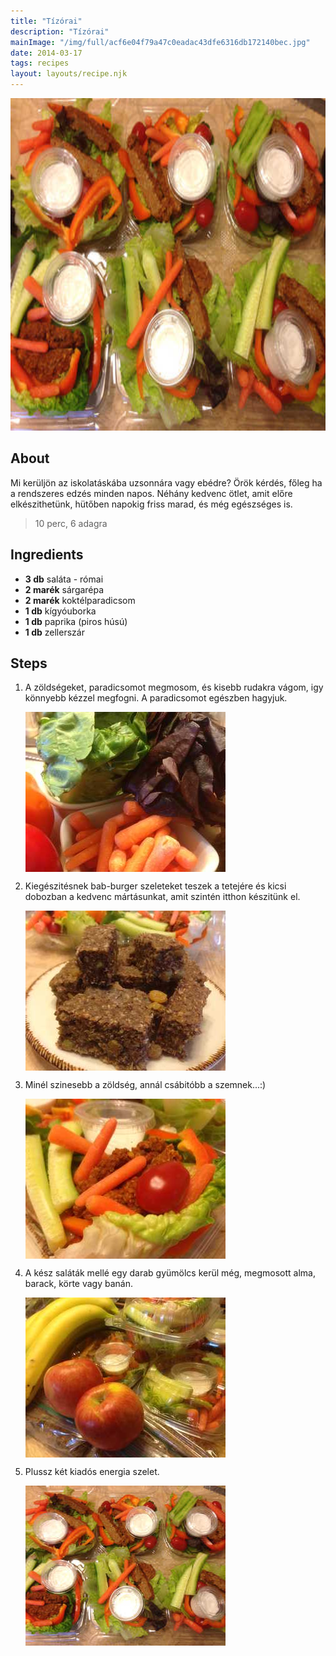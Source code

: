 ```yaml
---
title: "Tízórai"
description: "Tízórai"
mainImage: "/img/full/acf6e04f79a47c0eadac43dfe6316db172140bec.jpg"
date: 2014-03-17
tags: recipes
layout: layouts/recipe.njk
---
```

                            
<p align="center"><a href="https://cookpad.com/hu/receptek/1924040-tizorai" rel="Recipe source page"><img width="751" height="532" src="/img/full/acf6e04f79a47c0eadac43dfe6316db172140bec.jpg"/></a></p>

## About
<p class="mb-sm">Mi kerüljön az iskolatáskába uzsonnára vagy ebédre? Örök kérdés, főleg ha a rendszeres edzés minden napos. Néhány kedvenc ötlet, amit előre elkészithetünk, hütőben napokig friss marad, és még egészséges is.</p>

> 10 perc, 6 adagra 

## Ingredients
* **3 db** saláta - római
* **2 marék** sárgarépa
* **2 marék** koktélparadicsom
* **1 db** kígyóuborka
* **1 db** paprika (piros húsú)
* **1 db** zellerszár

## Steps

1. A zöldségeket, paradicsomot megmosom, és kisebb rudakra vágom, igy könnyebb kézzel megfogni. A paradicsomot egészben hagyjuk.
 
    <p><img width="320" height="256" align="left" src="/img/full/a4c8a4156da102744d38db85560d01e7c3094742.jpg"/></p><div style="clear: both"/>

2. Kiegészitésnek bab-burger szeleteket teszek a tetejére és kicsi dobozban a kedvenc mártásunkat, amit szintén itthon készitünk el.
 
    <p><img width="320" height="256" align="left" src="/img/full/d8123fbfb59b1f707a1abcfc2075a3ff120791d8.jpg"/></p><div style="clear: both"/>

3. Minél szinesebb a zöldség, annál csábitóbb a szemnek...:)
 
    <p><img width="320" height="256" align="left" src="/img/full/daae7dc4bbb463730717e754160536dce4f0f85d.jpg"/></p><div style="clear: both"/>

4. A kész saláták mellé egy darab gyümölcs kerül még, megmosott alma, barack, körte vagy banán.
 
    <p><img width="320" height="256" align="left" src="/img/full/e116c4cc45ed671dda57894d8bf1b86181f2c4d8.jpg"/></p><div style="clear: both"/>

5. Plussz két kiadós energia szelet.
 
    <p><img width="320" height="256" align="left" src="/img/full/f1a2327722e95032d2d524f3415bab92ef2376c7.jpg"/></p><div style="clear: both"/>

